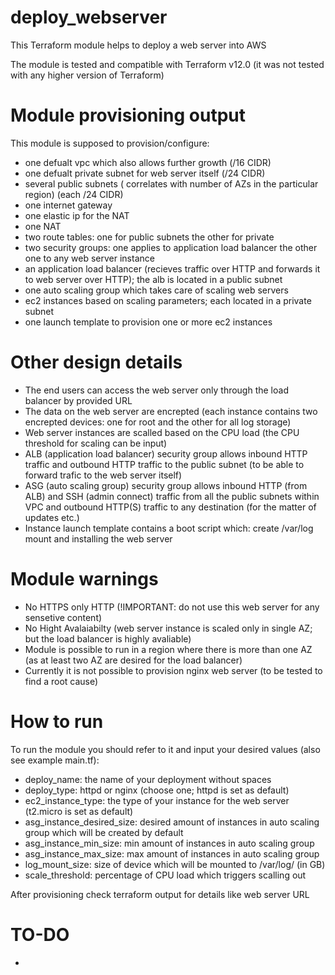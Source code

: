 # deploy_webserver

This Terraform module helps to deploy a web server into AWS

The module is tested and compatible with Terraform v12.0 (it was not tested with any higher version of Terraform)


# Module provisioning output

This module is supposed to provision/configure:

- one defualt vpc which also allows further growth (/16 CIDR)
- one defualt private subnet for web server itself (/24 CIDR)
- several public subnets ( correlates with number of AZs in the particular region) (each /24 CIDR)
- one internet gateway
- one elastic ip for the NAT
- one NAT
- two route tables: one for public subnets the other for private
- two security groups: one applies to application load balancer the other one to any web server instance
- an application load balancer (recieves traffic over HTTP and forwards it to web server over HTTP); the alb is located in a public subnet
- one auto scaling group which takes care of scaling web servers
- ec2 instances based on scaling parameters; each located in a private subnet
- one launch template to provision one or more ec2 instances

# Other design details

- The end users can access the web server only through the load balancer by provided URL
- The data on the web server are encrepted (each instance contains two encrepted devices: one for root and the other for all log storage)
- Web server instances are scalled based on the CPU load (the CPU threshold for scaling can be input)
- ALB (application load balancer) security group allows inbound HTTP traffic and outbound HTTP traffic to the public subnet (to be able to forward trafic to the web server itself)
- ASG (auto scaling group) security group allows inbound HTTP (from ALB) and SSH (admin connect) traffic from all the public subnets within VPC and outbound HTTP(S) traffic to any destination (for the matter of updates etc.)
- Instance launch template contains a boot script which: create /var/log mount and installing the web server


# Module warnings

- No HTTPS only HTTP (!IMPORTANT: do not use this web server for any sensetive content)
- No Hight Avalaiabilty (web server instance is scaled only in single AZ; but the load balancer is highly avaliable)
- Module is possible to run in a region where there is more than one AZ (as at least two AZ are desired for the load balancer)
- Currently it is not possible to provision nginx web server (to be tested to find a root cause)


# How to run

To run the module you should refer to it and input your desired values (also see example main.tf):

- deploy_name: the name of your deployment without spaces
- deploy_type: httpd or nginx (choose one; httpd is set as default)
- ec2_instance_type: the type of your instance for the web server (t2.micro is set as default)
- asg_instance_desired_size: desired amount of instances in auto scaling group which will be created by default
- asg_instance_min_size: min amount of instances in auto scaling group
- asg_instance_max_size: max amount of instances in auto scaling group
- log_mount_size: size of device which will be mounted to /var/log/ (in GB)
- scale_threshold: percentage of CPU load which triggers scalling out

After provisioning check terraform output for details like web server URL

# TO-DO 

- 
